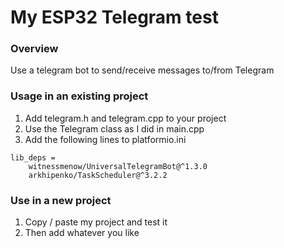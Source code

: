 # My ESP32 Telegram test

### Overview
Use a telegram bot to send/receive messages to/from Telegram

### Usage in an existing project
1) Add telegram.h and telegram.cpp to your project
2) Use the Telegram class as I did in main.cpp
3) Add the following lines to platformio.ini
```
lib_deps = 
	witnessmenow/UniversalTelegramBot@^1.3.0
	arkhipenko/TaskScheduler@^3.2.2
```

### Use in a new project
1) Copy / paste my project and test it
2) Then add whatever you like




